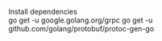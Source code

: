 Install dependencies    
go get -u google.golang.org/grpc
go get -u github.com/golang/protobuf/protoc-gen-go
